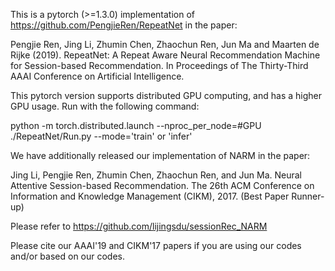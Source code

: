 This is a pytorch (>=1.3.0) implementation of https://github.com/PengjieRen/RepeatNet in the paper:

Pengjie Ren, Jing Li, Zhumin Chen, Zhaochun Ren, Jun Ma and Maarten de Rijke (2019). RepeatNet: A Repeat Aware Neural Recommendation Machine for Session-based Recommendation. In Proceedings of The Thirty-Third AAAI Conference on Artificial Intelligence.

This pytorch version supports distributed GPU computing, and has a higher GPU usage.
Run with the following command:

python -m torch.distributed.launch --nproc_per_node=#GPU ./RepeatNet/Run.py --mode='train' or 'infer'

We have additionally released our implementation of NARM in the paper:

Jing Li, Pengjie Ren, Zhumin Chen, Zhaochun Ren, and Jun Ma. Neural Attentive Session-based Recommendation. The 26th ACM Conference on Information and Knowledge Management (CIKM), 2017. (Best Paper Runner-up)

Please refer to https://github.com/lijingsdu/sessionRec_NARM

Please cite our AAAI'19 and CIKM'17 papers if you are using our codes and/or based on our codes.
